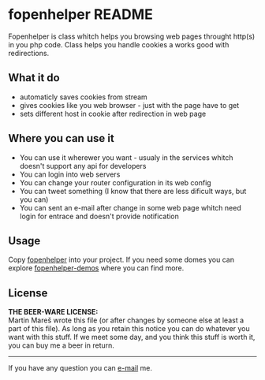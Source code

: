 fopenhelper README
==================

Fopenhelper is class whitch helps you browsing web pages throught http(s) in you php code. Class helps you handle cookies a works good with redirections.

What it do
----------
* automaticly saves cookies from stream
* gives cookies like you web browser - just with the page have to get
* sets different host in cookie after redirection in web page

Where you can use it
--------------------
* You can use it wherewer you want - usualy in the services whitch doesn't support any api for developers
* You can login into web servers
* You can change your router configuration in its web config
* You can tweet something (I know that there are less dificult ways, but you can)
* You can sent an e-mail after change in some web page whitch need login for entrace and doesn't provide notification

Usage
-----
Copy [fopenhelper] into your project. If you need some domes you can explore [fopenhelper-demos] where you can find more.

License
-------
**THE BEER-WARE LICENSE:**  
Martin Mareš wrote this file (or after changes by someone else at least a part of this file). As long as you retain this notice you can do whatever 
you want with this stuff. If we meet some day, and you think this stuff is worth it, you can buy me a beer in return.

--------------------------------------------------------------------------------
If you have any question you can [e-mail] me.

[fopenhelper]:https://github.com/mmrmartin/fopenhelper/blob/master/fopenhelper.php
[fopenhelper-demos]:https://github.com/mmrmartin/fopenhelper/blob/master/fopenhelper-demos.php
[e-mail]:http://www.google.com/recaptcha/mailhide/d?k=01V4YQ48jtKohjqAGbVLUf3A==&c=9LIVk7jQM2U5wid1mbtY5efVyon0_fyXn40aJJ0-9og=
